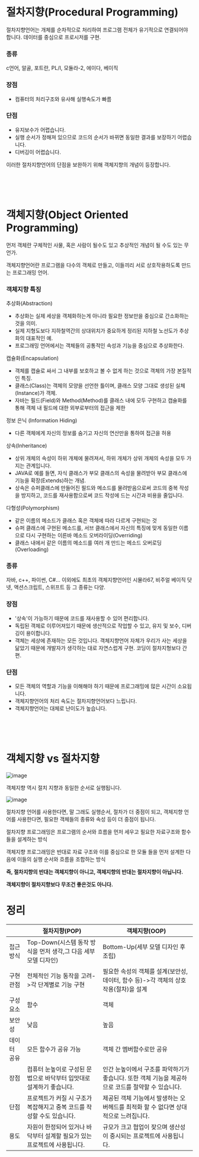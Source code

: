 # 절차지향(Procedural Programming)

절차지향언어는 개체를 순차적으로 처리하여 프로그램 전체가 유기적으로 연결되어야 합니다. 데이터를 중심으로 프로시저를 구현.

### 종류

c언어, 알골, 포트란, PL/I, 모듈라-2, 에이다, 베이직

### 장점

- 컴퓨터의 처리구조와 유사해 실행속도가 빠름

### 단점

- 유지보수가 어렵습니다.
- 실행 순서가 정해져 있으므로 코드의 순서가 바뀌면 동일한 결과를 보장하기 어렵습니다.
- 디버깅이 어렵습니다.

이러한 절차지향언어의 단점을 보완하기 위해 객체지향의 개념이 등장합니다.

<br>
<br>
<br>

# 객체지향(Object Oriented Programming)

먼저 객체란 구체적인 사물, 혹은 사람이 될수도 있고 추상적인 개념이 될 수도 있는 무언가. 

객체지향언어란 프로그램을 다수의 객체로 만들고, 이들끼리 서로 상호작용하도록 만드는 프로그래밍 언어. 

### 객체지향 특징 

추상화(Abstraction)
- 추상화는 실제 세상을 객체화하는게 아니라 필요한 정보만을 중심으로 간소화하는것을 의미. 
- 실제 지형도보다 지하철역간의 상대위치가 중요하게 정리된 지하철 노선도가 추상화의 대표적인 예.
- 프로그래밍 언어에서는 객체들의 공통적인 속성과 기능을 중심으로 추상화한다.

캡슐화(Encapsulation)
- 객체를 캡슐로 싸서 그 내부를 보호하고 볼 수 없게 하는 것으로 객체의 가장 본질적인 특징.
- 클래스(Class)는 객체의 모양을 선언한 틀이며, 클래스 모양 그대로 생성된 실체(Instance)가 객체. 
- 자바는 필드(Field)와 Method(Method)를 클래스 내에 모두 구현하고 캡슐화를 통해 객체 내 필드에 대한 외부로부터의 접근을 제한


정보 은닉 (Information Hiding)
- 다른 객체에게 자신의 정보를 숨기고 자신의 연산만을 통하여 접근을 허용


상속(Inheritance)
- 상위 개체의 속성이 하위 개체에 물려져서, 하위 개체가 상위 개체의 속성을 모두 가지는 관계입니다.
- JAVA로 예를 들면, 자식 클래스가 부모 클래스의 속성을 물려받아 부모 클래스에 기능을 확장(Extends)하는 개념. 
- 상속은 슈퍼클래스에 만들어진 필드와 메소드를 물려받음으로써 코드의 중복 작성을 방지하고, 코드를 재사용함으로써 코드 작성에 드는 시간과 비용을 줄입니다.

다형성(Polymorphism)
- 같은 이름의 메소드가 클래스 혹은 객체에 따라 다르게 구현되는 것
- 슈퍼 클래스에 구현된 메소드를, 서브 클래스에서 자신의 특징에 맞게 동일한 이름으로 다시 구현하는 이른바 메소드 오버라이딩(Overriding)
- 클래스 내에서 같은 이름의 메소드를 여러 개 만드는 메소드 오버로딩(Overloading)

### 종류

자바, c++, 파이썬, C#... 이외에도 최초의 객체지향언어인 시뮬라67, 비주얼 베이직 닷넷, 액션스크립트, 스위프트 등 그 종류는 다양. 

### 장점


- '상속'이 가능하기 때문에 코드를 재사용할 수 있어 편리합니다. 
- 독립된 객체로 이루어져있기 때문에 생산적으로 작업할 수 있고, 유지 및 보수, 디버깅이 용이합니다.
- 객체는 세상에 존재하는 모든 것입니다. 객체지향언어 자체가 우리가 사는 세상을 닮았기 때문에 개발자가 생각하는 대로 자연스럽게 구현. 코딩이 절차지형보다 간편. 

### 단점

- 모든 객체의 역할과 기능을 이해해야 하기 때문에 프로그래밍에 많은 시간이 소요됩니다. 
- 객체지향언어의 처리 속도는 절차지향언어보다 느립니다. 
- 객체지향언어는 대체로 난이도가 높습니다.


<br>
<br>
<br>

# 객체지향 vs 절차지향

![image](https://user-images.githubusercontent.com/65898555/197667326-168db23c-f2ce-4793-8d18-11441f808cd7.png)

객체지향 역시 절치 지향과 동일한 순서로 실행됩니다. 

![image](https://user-images.githubusercontent.com/65898555/197669230-1b60d1bd-f5f8-43d1-95d3-01f15eefd9e8.png)

절차지향 언어를 사용한다면, 말 그래도 실행순서, 절차가 더 중점이 되고, 객체지향 언어를 사용한다면, 필요한 객체들의 종류와 속성 등이 더 중점이 됩니다.

절차지향 프로그래밍은 프로그램의 순서와 흐름을 먼저 세우고 필요한 자료구조와 함수들을 설계하는 방식

객체지향 프로그래밍은 반대로 자료 구조와 이를 중심으로 한 모듈 들을 먼저 설계한 다음에 이들의 실행 순서와 흐름을 조합하는 방식

**즉, 절차지향의 반대는 객체지향이 아니고, 객체지향의 반대는 절차지향이 아닙니다.**

**객체지향이 절차지향보다 무조건 좋은것도 아니다.**

# 정리

||절차지향(POP)|객체지향(OOP)|
|---|-----|-----|
|접근방식|Top-Down(시스템 동작 방식을 먼저 생각,그 다음 세부 모델 디자인)|Bottom-Up(세부 모델 디자인 후 조립)|
|구현 관점|전체적인 기능 동작을 고려->각 단계별로 기능 구현|필요한 속성의 객체를 설계(보안성, 데이터, 함수 등)->각 객체의 상호작용(절차)을 설계|
|구성 요소|함수|객체|
|보안성|낮음|높음|
|데이터 공유|모든 함수가 공유 가능|객체 간 멤버함수로만 공유|
|장점|컴퓨터 눈높이로 구성된 문법으로 바닥부터 입맛대로 설계하기 좋습니다.|인간 눈높이에서 구조를 파악하기가 좋습니다. 또한 객체 기능을 제공하므로 코드를 절약할 수 있습니다.|
|단점|프로젝트가 커질 시 구조가 복잡해지고 중복 코드를 작성할 수도 있습니다.|제공된 객체 기능에서 발생하는 오버헤드를 최적화 할 수 없다면 상대적으로 느려집니다.|
|용도|자원이 한정되어 있거나 바닥부터 설계할 필요가 있는 프로젝트에 사용됩니다.|규모가 크고 협업이 잦으며 생산성이 중시되는 프로젝트에 사용됩니다.|
